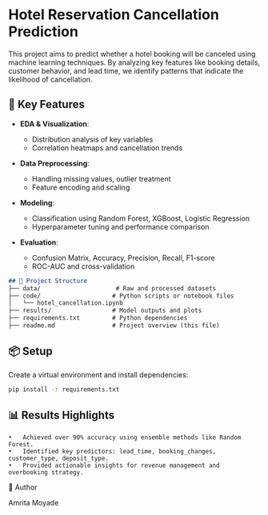 # Hotel Reservation Cancellation Prediction

This project aims to predict whether a hotel booking will be canceled using machine learning techniques. By analyzing key features like booking details, customer behavior, and lead time, we identify patterns that indicate the likelihood of cancellation.

## 🚀 Key Features

- **EDA & Visualization**: 
  - Distribution analysis of key variables
  - Correlation heatmaps and cancellation trends

- **Data Preprocessing**:
  - Handling missing values, outlier treatment
  - Feature encoding and scaling

- **Modeling**:
  - Classification using Random Forest, XGBoost, Logistic Regression
  - Hyperparameter tuning and performance comparison

- **Evaluation**:
  - Confusion Matrix, Accuracy, Precision, Recall, F1-score
  - ROC-AUC and cross-validation

```markdown
## 📁 Project Structure
├── data/                     # Raw and processed datasets
├── code/                    # Python scripts or notebook files
│   └── hotel_cancellation.ipynb
├── results/                 # Model outputs and plots
├── requirements.txt         # Python dependencies
├── readme.md                # Project overview (this file)
```

## 📦 Setup

Create a virtual environment and install dependencies:

```bash
pip install -r requirements.txt
```

## 📊 Results Highlights
	•	Achieved over 90% accuracy using ensemble methods like Random Forest.
	•	Identified key predictors: lead_time, booking_changes, customer_type, deposit_type.
	•	Provided actionable insights for revenue management and overbooking strategy.


📌 Author

Amrita Moyade